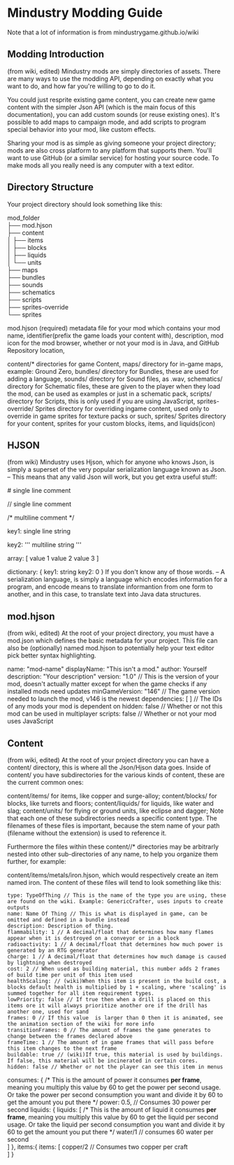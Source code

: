 # Mindustry Modding Guide
Note that a lot of information is from mindustrygame.github.io/wiki

## Modding Introduction
(from wiki, edited) Mindustry mods are simply directories of assets. There are many ways to use the modding API, depending on exactly what you want to do, and how far you're willing to go to do it.

You could just resprite existing game content, you can create new game content with the simpler Json API (which is the main focus of this documentation), you can add custom sounds (or reuse existing ones). It's possible to add maps to campaign mode, and add scripts to program special behavior into your mod, like custom effects.

Sharing your mod is as simple as giving someone your project directory; mods are also cross platform to any platform that supports them. You'll want to use GitHub (or a similar service) for hosting your source code. To make mods all you really need is any computer with a text editor.

## Directory Structure
Your project directory should look something like this:

mod_folder<br>
├── mod.hjson<br>
├── content<br>
│   ├── items<br>
│   ├── blocks<br>
│   ├── liquids<br>
│   └── units<br>
├── maps<br>
├── bundles<br>
├── sounds<br>
├── schematics<br>
├── scripts<br>
├── sprites-override<br>
└── sprites<br>

mod.hjson (required) metadata file for your mod which contains your mod name, identifier(prefix the game loads your content with), description, mod icon for the mod browser, whether or not your mod is in Java, and GitHub Repository location,

content/* directories for game Content,
maps/ directory for in-game maps, example: Ground Zero,
bundles/ directory for Bundles, these are used for adding a language,
sounds/ directory for Sound files, as .wav,
schematics/ directory for Schematic files, these are given to the player when they load the mod, can be used as examples or just in a schematic pack,
scripts/ directory for Scripts, this is only used if you are using JavaScript,
sprites-override/ Sprites directory for overriding ingame content, used only to override in game sprites for texture packs or such,
sprites/ Sprites directory for your content, sprites for your custom blocks, items, and liquids(icon)

## HJSON
(from wiki) Mindustry uses Hjson, which for anyone who knows Json, is simply a superset of the very popular serialization language known as Json. – This means that any valid Json will work, but you get extra useful stuff:

\# single line comment

// single line comment

/* multiline
comment */

key1: single line string

key2:
'''
multiline
string
'''

array: [ value 1
        value 2
        value 3 ]

dictionary: { key1: string
        key2: 0 }
If you don't know any of those words. – A serialization language, is simply a language which encodes information for a program, and encode means to translate informantion from one form to another, and in this case, to translate text into Java data structures.

## mod.hjson
(from wiki, edited) At the root of your project directory, you must have a mod.json which defines the basic metadata for your project. This file can also be (optionally) named mod.hjson to potentially help your text editor pick better syntax highlighting.

name: "mod-name"
displayName: "This isn't a mod."
author: Yourself
description: "Your description"
version: "1.0" // This is the version of your mod, doesn't actually matter except for when the game checks if any installed mods need updates
minGameVersion: "146" // The game version needed to launch the mod, v146 is the newest
dependencies: [ ] // The IDs of any mods your mod is dependent on
hidden: false // Whether or not this mod can be used in multiplayer
scripts: false // Whether or not your mod uses JavaScript

## Content
(from wiki, edited) At the root of your project directory you can have a content/ directory, this is where all the Json/Hjson data goes. Inside of content/ you have subdirectories for the various kinds of content, these are the current common ones:

content/items/ for items, like copper and surge-alloy;
content/blocks/ for blocks, like turrets and floors;
content/liquids/ for liquids, like water and slag;
content/units/ for flying or ground units, like eclipse and dagger;
Note that each one of these subdirectories needs a specific content type. The filenames of these files is important, because the stem name of your path (filename without the extension) is used to reference it.

Furthermore the files within these content/<content-type>/* directories may be arbitrarly nested into other sub-directories of any name, to help you organize them further, for example:

content/items/metals/iron.hjson, which would respectively create an item named iron.
The content of these files will tend to look something like this: <br>
```
type: TypeOfThing // This is the name of the type you are using, these are found on the wiki. Example: GenericCrafter, uses inputs to create outputs
name: Name Of Thing // This is what is displayed in game, can be omitted and defined in a bundle instead
description: Description of thing.
flammability: 1 // A decimal/float that determines how many flames appear when it is destroyed on a conveyor or in a block
radioactivity: 1 // A decimal/float that determines how much power is generated by an RTG generator
charge: 1 // A decimal/float that determines how much damage is caused by lightning when destroyed
cost: 2 // When used as building material, this number adds 2 frames of build time per unit of this item used
healthScaling: // (wiki)When this item is present in the build cost, a blocks default health is multiplied by 1 + scaling, where 'scaling' is summed together for all item requirement types.
lowPriority: false // If true then when a drill is placed on this items ore it will always prioritize another ore if the drill has another one, used for sand
frames: 0 // If this value  is larger than 0 then it is animated, see the animation section of the wiki for more info
transitionFrames: 0 // The amount of frames the game generates to change between the frames declared above
frameTime: 1 // The amount of in game frames that will pass before this item changes to the next frame
buildable: true // (wiki)If true, this material is used by buildings. If false, this material will be incinerated in certain cores.
hidden: false // Whether or not the player can see this item in menus
```






consumes: {
  /* This is the amount of power it consumes **per frame**, meaning you multiply this value by 60 to get the power per second usage. Or take the power per second consumption you want and divide it by 60 to get the amount you put there \*/
  power: 0.5, // Consumes 30 power per second
  liquids: {
    liquids: [
      /* This is the amount of liquid it consumes **per frame**, meaning you multiply this value by 60 to get the liquid per second usage. Or take the liquid per second consumption you want and            divide it by 60 to get the amount you put there */
      water/1 // consumes 60 water per second<br>
    \]
  },
  items:{
    items: [
      copper/2 // Consumes two copper per craft<br>
    \]
  }
